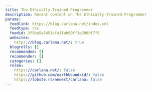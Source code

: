 ```yaml
---
title: The Ethically-Trained Programmer
description: Recent content on The Ethically-Trained Programmer
params:
  feedlink: https://blog.carlana.net/index.xml
  feedtype: rss
  feedid: 3f5ba5a5451cfa1fab90ff1e306bf7f9
  websites:
    https://blog.carlana.net/: true
  blogrolls: []
  recommended: []
  recommender: []
  categories: []
  relme:
    https://carlana.net/: false
    https://github.com/earthboundkid/: false
    https://lobste.rs/newest/carlana: false
---
```

